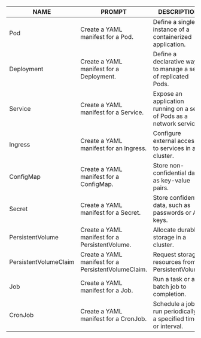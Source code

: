 | NAME | PROMPT | DESCRIPTION | EXAMPLE |
|------|--------|-------------|---------|
| Pod | Create a YAML manifest for a Pod. | Define a single instance of a containerized application. | [YAML Example](yaml/app-pod.yaml) |
| Deployment | Create a YAML manifest for a Deployment. | Define a declarative way to manage a set of replicated Pods. | [YAML Example](yaml/app-deployment.yaml) |
| Service | Create a YAML manifest for a Service. | Expose an application running on a set of Pods as a network service. | [YAML Example](yaml/app-service.yaml) |
| Ingress | Create a YAML manifest for an Ingress. | Configure external access to services in a cluster. | [YAML Example](https://kubernetes.io/docs/concepts/services-networking/ingress/#simple-fanout) |
| ConfigMap | Create a YAML manifest for a ConfigMap. | Store non-confidential data as key-value pairs. | [YAML Example](yaml/app-configmap.yaml)) |
| Secret | Create a YAML manifest for a Secret. | Store confidential data, such as passwords or API keys. | [YAML Example](https://kubernetes.io/docs/concepts/configuration/secret/#using-secrets) |
| PersistentVolume | Create a YAML manifest for a PersistentVolume. | Allocate durable storage in a cluster. | [YAML Example](https://kubernetes.io/docs/concepts/storage/persistent-volumes/#persistentvolume-example) |
| PersistentVolumeClaim | Create a YAML manifest for a PersistentVolumeClaim. | Request storage resources from a PersistentVolume. | [YAML Example](https://kubernetes.io/docs/concepts/storage/persistent-volumes/#persistentvolumeclaim-example) |
| Job | Create a YAML manifest for a Job. | Run a task or a batch job to completion. | [YAML Example](https://kubernetes.io/docs/concepts/workloads/controllers/job/#creating-a-job) |
| CronJob | Create a YAML manifest for a CronJob. | Schedule a job to run periodically at a specified time or interval. | [YAML Example](https://kubernetes.io/docs/concepts/workloads/controllers/cron-jobs/#creating-a-cron-job) |

